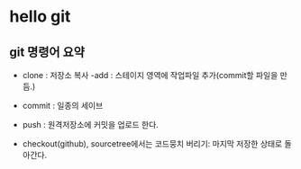 # hello git

## git 명령어 요약

- clone : 저장소 복사
  -add : 스테이지 영역에 작업파일 추가(commit할 파일을 만듬.)
- commit : 일종의 세이브
- push : 원격저장소에 커밋을 업로드 한다.

- checkout(github), sourcetree에서는 코드뭉치 버리기: 마지막 저장한 상태로 돌아간다.

